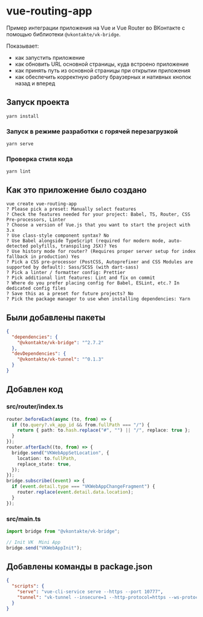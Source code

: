# vue-routing-app
Пример интеграции приложения на Vue и Vue Router во ВКонтакте
с помощью библиотеки `@vkontakte/vk-bridge`.

Показывает:
- как запустить приложение
- как обновить URL основной страницы, куда встроено приложение
- как принять путь из основной страницы при открытии приложения
- как обеспечить корректную работу браузерных и нативных кнопок назад и вперед

## Запуск проекта
```
yarn install
```

### Запуск в режиме разработки с горячей перезагрузкой
```
yarn serve
```

### Проверка стиля кода
```
yarn lint
```

## Как это приложение было создано
```shell
vue create vue-routing-app
? Please pick a preset: Manually select features
? Check the features needed for your project: Babel, TS, Router, CSS Pre-processors, Linter
? Choose a version of Vue.js that you want to start the project with 3.x
? Use class-style component syntax? No
? Use Babel alongside TypeScript (required for modern mode, auto-detected polyfills, transpiling JSX)? Yes
? Use history mode for router? (Requires proper server setup for index fallback in production) Yes
? Pick a CSS pre-processor (PostCSS, Autoprefixer and CSS Modules are supported by default): Sass/SCSS (with dart-sass)
? Pick a linter / formatter config: Prettier
? Pick additional lint features: Lint and fix on commit
? Where do you prefer placing config for Babel, ESLint, etc.? In dedicated config files
? Save this as a preset for future projects? No
? Pick the package manager to use when installing dependencies: Yarn
```

## Были добавлены пакеты
```json
{
  "dependencies": {
    "@vkontakte/vk-bridge": "^2.7.2"
  },
  "devDependencies": {
    "@vkontakte/vk-tunnel": "^0.1.3"
  }
}
```

## Добавлен код
### src/router/index.ts
```ts
router.beforeEach(async (to, from) => {
  if (to.query?.vk_app_id && from.fullPath === "/") {
    return { path: to.hash.replace("#", "") || "/", replace: true };
  }
});
router.afterEach((to, from) => {
  bridge.send("VKWebAppSetLocation", {
    location: to.fullPath,
    replace_state: true,
  });
});
bridge.subscribe((event) => {
  if (event.detail.type === "VKWebAppChangeFragment") {
    router.replace(event.detail.data.location);
  }
});
```

### src/main.ts
```ts
import bridge from "@vkontakte/vk-bridge";

// Init VK  Mini App
bridge.send("VKWebAppInit");
```

## Добавлены команды в package.json
```json
{
  "scripts": {
    "serve": "vue-cli-service serve --https --port 10777",
    "tunnel": "vk-tunnel --insecure=1 --http-protocol=https --ws-protocol=wss --host=0.0.0.0 --port=10777"
  }
}
```
